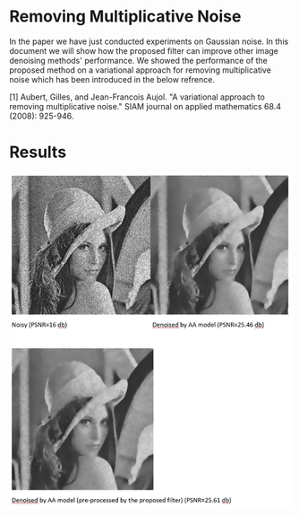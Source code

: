 # Removing Multiplicative Noise
In the paper we have just conducted experiments on Gaussian noise. 
In this document we will show how the proposed filter can improve other image denoising methods' performance.
We showed the performance of the proposed method on a variational approach for removing multiplicative noise which has been introduced in the below refrence.

<a id="1">[1]</a>
Aubert, Gilles, and Jean-Francois Aujol. "A variational approach to removing multiplicative noise." SIAM journal on applied mathematics 68.4 (2008): 925-946.
# Results
![1](https://github.com/onionhub/TIP/blob/Drafts/Variational.JPG)
